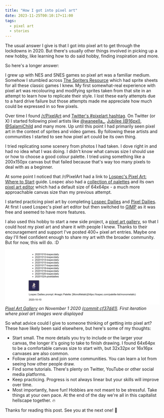 ```yaml
---
title: "How I got into pixel art"
date: 2023-11-25T00:10:17+11:00
tags:
  - pixel art
  - stories
---
```


The usual answer I give is that I got into pixel art to get through the lockdowns in 2020. But there's usually other things involved in picking up a new hobby, like learning how to do said hobby, finding inspiration and more.

So here's a longer answer:

I grew up with NES and SNES games so pixel art was a familiar medium. Somehow I stumbled across [The Spriters Resource](https://www.spriters-resource.com/) which had sprite sheets for all these classic games I knew. My first somewhat-real experience with pixel art was recolouring and modifying sprites taken from that site in an attempt to learn how to replicate their style. I lost these early attempts due to a hard drive failure but those attempts made me appreciate how much could be expressed in so few pixels.

Over time I found [/r/PixelArt](https://reddit.com/r/PixelArt/) and [Twitter's #pixelart hashtag](https://twitter.com/hashtag/pixelart). On Twitter (or X) I started following pixel artists like [@waneella_](https://twitter.com/waneella_), [Jubilee (@16pxl)](https://twitter.com/16pxl), [@SalamiChild](https://twitter.com/SalamiChild) and many more. Up until this point I had primarily seen pixel art in the context of sprites and video games. By following these artists and communities I started to see how pixel art could be its own thing.

I tried replicating some scenery from photos I had taken. I dove right in and had no idea what I was doing. I didn't know what canvas size I should use or how to choose a good colour palette. I tried using something like a 200x150px canvas but that failed because that's way too many pixels to deal with as a beginner.

At some point I noticed that /r/PixelArt had a link to [Lospec's Pixel Art: Where to Start](https://lospec.com/articles/pixel-art-where-to-start/) guide. Lospec also had a [collection of palettes](https://lospec.com/palette-list) and its own [pixel art editor](https://lospec.com/pixel-editor) which had a default size of 64x64px - a much more approachable canvas size than my previous attempt.

I started practicing pixel art by completing [Lospec Dailies](https://lospec.com/dailies/) and [Pixel Dailies](https://twitter.com/Pixel_Dailies). At first I used Lospec's pixel art editor but then switched to [GIMP](https://www.gimp.org/) as it was free and seemed to have more features. 

I also used this hobby to start a new side project, a [pixel art gallery](https://github.com/PakkuDon/pixel-art-gallery), so that I could host my pixel art and share it with people I knew. Thanks to their encouragement and support I've posted 400+ pixel art entries. Maybe one day I'll feel confident enough to share my art with the broader community. But for now, this will do. :D

![](images/pixel-art-gallery-proto.png)
_[Pixel Art Gallery](https://github.com/PakkuDon/pixel-art-gallery) on November 1 2020 [(commit cf37d41)](https://github.com/PakkuDon/pixel-art-gallery/tree/cf37d41db7f965e49fa8a3245699b068c92d9f09). First iteration where pixel art images were displayed_

So what advice could I give to someone thinking of getting into pixel art? These have likely been said elsewhere, but here's some of my thoughts:

- Start small. The more details you try to include or the larger your canvas, the longer it's going to take to finish drawing. I found 64x64px to be a comfortable canvas size to start with, but 32x32px or 16x16px canvases are also common.
- Follow pixel artists and join some communities. You can learn a lot from seeing how other people draw.
- Find some tutorials. There's plenty on Twitter, YouTube or other social media platforms.
- Keep practicing. Progress is not always linear but your skills will improve over time.
- Most importantly, have fun! Hobbies are not meant to be stressful. Take things at your own pace. At the end of the day we're all in this capitalist hellscape together. 🔥

Thanks for reading this post. See you at the next one! 👋
